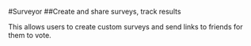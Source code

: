 #Surveyor
##Create and share surveys, track results

This allows users to create custom surveys and send links to friends for them to vote.